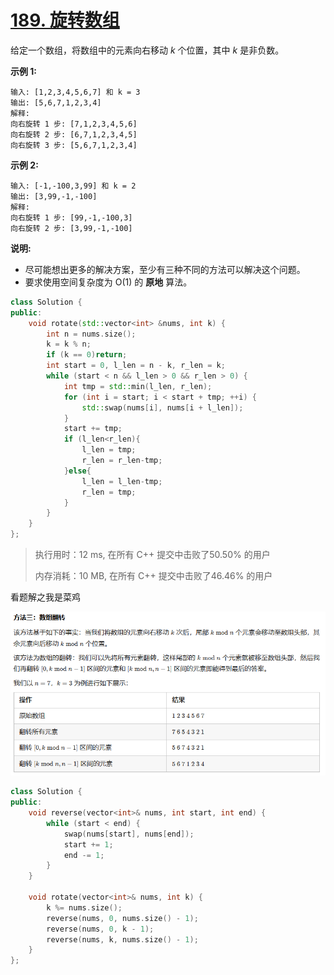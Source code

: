 # [189. 旋转数组](https://leetcode-cn.com/problems/rotate-array/)

给定一个数组，将数组中的元素向右移动 *k* 个位置，其中 *k* 是非负数。

**示例 1:**

```
输入: [1,2,3,4,5,6,7] 和 k = 3
输出: [5,6,7,1,2,3,4]
解释:
向右旋转 1 步: [7,1,2,3,4,5,6]
向右旋转 2 步: [6,7,1,2,3,4,5]
向右旋转 3 步: [5,6,7,1,2,3,4]
```

**示例 2:**

```
输入: [-1,-100,3,99] 和 k = 2
输出: [3,99,-1,-100]
解释: 
向右旋转 1 步: [99,-1,-100,3]
向右旋转 2 步: [3,99,-1,-100]
```

**说明:**

- 尽可能想出更多的解决方案，至少有三种不同的方法可以解决这个问题。
- 要求使用空间复杂度为 O(1) 的 **原地** 算法。

```c++
class Solution {
public:
    void rotate(std::vector<int> &nums, int k) {
        int n = nums.size();
        k = k % n;
        if (k == 0)return;
        int start = 0, l_len = n - k, r_len = k;
        while (start < n && l_len > 0 && r_len > 0) {
            int tmp = std::min(l_len, r_len);
            for (int i = start; i < start + tmp; ++i) {
                std::swap(nums[i], nums[i + l_len]);
            }
            start += tmp;
            if (l_len<r_len){
                l_len = tmp;
                r_len = r_len-tmp;
            }else{
                l_len = l_len-tmp;
                r_len = tmp;
            }
        }
    }
};
```

> 执行用时：12 ms, 在所有 C++ 提交中击败了50.50% 的用户
>
> 内存消耗：10 MB, 在所有 C++ 提交中击败了46.46% 的用户

看题解之我是菜鸡

![image-20210108115812775](assets/image-20210108115812775.png)

```c++
class Solution {
public:
    void reverse(vector<int>& nums, int start, int end) {
        while (start < end) {
            swap(nums[start], nums[end]);
            start += 1;
            end -= 1;
        }
    }

    void rotate(vector<int>& nums, int k) {
        k %= nums.size();
        reverse(nums, 0, nums.size() - 1);
        reverse(nums, 0, k - 1);
        reverse(nums, k, nums.size() - 1);
    }
};
```






